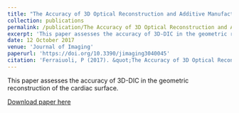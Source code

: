 ```yaml
---
title: "The Accuracy of 3D Optical Reconstruction and Additive Manufacturing Processes in Reproducing Detailed Subject-Specific Anatomy"
collection: publications
permalink: /publication/The Accuracy of 3D Optical Reconstruction and Additive Manufacturing Processes in Reproducing Detailed Subject-Specific Anatomy
excerpt: 'This paper assesses the accuracy of 3D-DIC in the geometric reconstruction of the cardiac surface'
date: 12 October 2017
venue: 'Journal of Imaging'
paperurl: 'https://doi.org/10.3390/jimaging3040045'
citation: 'Ferraiuoli, P (2017). &quot;The Accuracy of 3D Optical Reconstruction and Additive Manufacturing Processes in Reproducing Detailed Subject-Specific Anatomy.&quot; <i>J. Imaging</i>. 3(45).'
---
```


This paper assesses the accuracy of 3D-DIC in the geometric reconstruction of the cardiac surface.

[Download paper here](https://www.mdpi.com/2313-433X/3/4/45/pdf)

